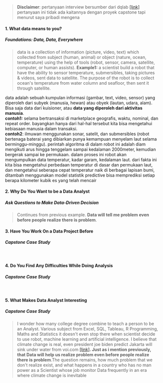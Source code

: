 > <strong>Disclaimer</strong>: pertanyaan interview bersumber dari dqlab [[link]](https://www.dqlab.id/deretan-pertanyaan-interview-data-analyst-bagi-fresh-graduate) pertanyaan ini tidak ada kaitannya dengan proyek capstone tapi menurut saya pribadi mengena<br>

#### 1. What data means to you?
##### Foundations: Data, Data, Everywhere
> data is a collection of information (picture, video, text) which collected from subject (human, animal) or object (nature, ocean, temperature) using the help of tools (robot, sensor, camera, satellite, computer, or human assists). <strong>Example1:</strong> a scientist build a robot that have the ability to sensor temperature, submersibles, taking pictures & videos, sent data to satellite. The purpose of the robot is to collect ocean's temperature from water column and seafloor, then sent it through satellite. 


data adalah sebuah kumpulan informasi (gambar, text, video, sensor) yang diperoleh dari subyek (manusia, hewan) atau obyek (lautan, udara, alam). Bisa saja data dari kuisioner, atau <strong>data yang diperoleh dari aktivitas manusia</strong>.<br>
<strong>contoh1:</strong> selama bertransaksi di marketplace geografis, waktu, nominal, dan repeat order. bayangkan hanya dari hal-hal tersebut kita bisa mengetahui kebiasaan manusia dalam transaksi. <br>
<strong>contoh2</strong>: ilmuwan menggunakan sonar, satelit, dan  submersibles (robot bertenaga baterai yang dibiarkan punya kemampuan menyelam laut selama berminggu-minggu). perintah algoritma di dalam robot ini adalah diam mengikuti arus hingga tenggelam sampai kedalaman 2000meter, kemudian bergerak sampai ke permukaan. dalam proses ini robot akan mengumpulkan data temperatur, kadar garam, kedalaman laut. dari fakta ini kita bisa mengetahui perbedaan temperatur di dasar dan permukaan laut, dan mengetahui seberapa cepat temperatur naik di berbagai lapisan bumi, ditambah menggunakan model statistik predictive bisa memprediksi setiap berapa kilometer kubik es yang telah mencair<br>

#### 2. Why Do You Want to be a Data Analyst
##### Ask Questions to Make Data-Driven Decision 
> Continues from previous example. <strong>Data will tell me problem even before people realize there is problem</strong>.<br>

#### 3. Have You Work On a Data Project Before
##### Capstone Case Study 
>
<br> 

#### 4. Do You Find Any Difficulties While Doing Analysis 
##### Capstone Case Study
>
<br> 

#### 5. What Makes Data Analyst Interesting 
##### Capstone Case Study
> I wonder how many college degree combine to teach a person to be an Analyst. Various subject from Excel, SQL, Tableau, R Programming, Maths and Statistics it doesn't even stop there when scientist decide to use robot, machine learning and artificial intelligence. I believe that climate change is real, even president joe biden predict Jakarta will sink under water from voi.com [[link]](https://voi.id/en/bernas/72396/joe-biden-predicts-jakarta-sinking-in-10-years-can-mangroves-be-prevented)<strong>. Just as i mention previously, that Data will help us realize problem even before people realize there is problem</strong>.The question remains, how much problem that we don't realize exist, and what happens in a country who has no man power as a Scientist whose job monitor Data frequently in an era where climate change is inevitable<br>